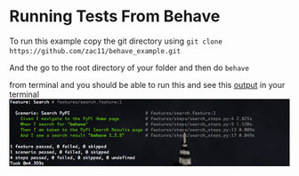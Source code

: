 # Running Tests From Behave


To run this example copy the git directory using ```git clone https://github.com/zac11/behave_example.git```

And the go to the root directory of your folder and then do ```behave```

from terminal and you should be able to run this and see this [output](https://github.com/zac11/behave_example/blob/master/2017-06-28_1230.png) in your terminal
![logo](https://github.com/Akanksha461/behave_example/blob/master/2017-06-28_1230.png)


